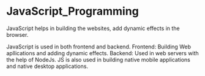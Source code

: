# JavaScript_Programming


JavaScript helps in building the websites, add dynamic effects in the browser.

JavaScript is used in both frontend and backend.
Frontend: Building Web apllications and adding dynamic effects.
Backend: Used in web servers with the help of NodeJs.
JS is also used in building native mobile applications and native desktop applications.


